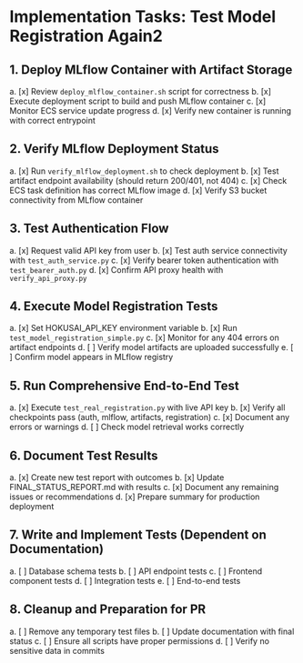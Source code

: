 # Implementation Tasks: Test Model Registration Again2

## 1. Deploy MLflow Container with Artifact Storage
   a. [x] Review `deploy_mlflow_container.sh` script for correctness
   b. [x] Execute deployment script to build and push MLflow container
   c. [x] Monitor ECS service update progress
   d. [x] Verify new container is running with correct entrypoint

## 2. Verify MLflow Deployment Status
   a. [x] Run `verify_mlflow_deployment.sh` to check deployment
   b. [x] Test artifact endpoint availability (should return 200/401, not 404)
   c. [x] Check ECS task definition has correct MLflow image
   d. [x] Verify S3 bucket connectivity from MLflow container

## 3. Test Authentication Flow
   a. [x] Request valid API key from user
   b. [x] Test auth service connectivity with `test_auth_service.py`
   c. [x] Verify bearer token authentication with `test_bearer_auth.py`
   d. [x] Confirm API proxy health with `verify_api_proxy.py`

## 4. Execute Model Registration Tests
   a. [x] Set HOKUSAI_API_KEY environment variable
   b. [x] Run `test_model_registration_simple.py`
   c. [x] Monitor for any 404 errors on artifact endpoints
   d. [ ] Verify model artifacts are uploaded successfully
   e. [ ] Confirm model appears in MLflow registry

## 5. Run Comprehensive End-to-End Test
   a. [x] Execute `test_real_registration.py` with live API key
   b. [x] Verify all checkpoints pass (auth, mlflow, artifacts, registration)
   c. [x] Document any errors or warnings
   d. [ ] Check model retrieval works correctly

## 6. Document Test Results
   a. [x] Create new test report with outcomes
   b. [x] Update FINAL_STATUS_REPORT.md with results
   c. [x] Document any remaining issues or recommendations
   d. [x] Prepare summary for production deployment

## 7. Write and Implement Tests (Dependent on Documentation)
   a. [ ] Database schema tests
   b. [ ] API endpoint tests
   c. [ ] Frontend component tests
   d. [ ] Integration tests
   e. [ ] End-to-end tests

## 8. Cleanup and Preparation for PR
   a. [ ] Remove any temporary test files
   b. [ ] Update documentation with final status
   c. [ ] Ensure all scripts have proper permissions
   d. [ ] Verify no sensitive data in commits